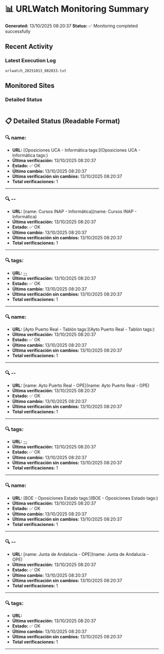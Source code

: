 # 📊 URLWatch Monitoring Summary

**Generated:** 13/10/2025 08:20:37
**Status:** ✅ Monitoring completed successfully

## Recent Activity

### Latest Execution Log
`urlwatch_20251013_082033.txt`

## Monitored Sites

### Detailed Status
```
```

## 📋 Detailed Status (Readable Format)

### 🔍 name:

- **URL:** [Oposiciones UCA - Informática	tags:](Oposiciones UCA - Informática	tags:)
- **Última verificación:** 13/10/2025 08:20:37
- **Estado:** ✅ OK
- **Último cambio:** 13/10/2025 08:20:37
- **Última verificación sin cambios:** 13/10/2025 08:20:37
- **Total verificaciones:** 1

---

### 🔍 --

- **URL:** [name: Cursos INAP - Informática](name: Cursos INAP - Informática)
- **Última verificación:** 13/10/2025 08:20:37
- **Estado:** ✅ OK
- **Último cambio:** 13/10/2025 08:20:37
- **Última verificación sin cambios:** 13/10/2025 08:20:37
- **Total verificaciones:** 1

---

### 🔍 tags:

- **URL:** [--](--)
- **Última verificación:** 13/10/2025 08:20:37
- **Estado:** ✅ OK
- **Último cambio:** 13/10/2025 08:20:37
- **Última verificación sin cambios:** 13/10/2025 08:20:37
- **Total verificaciones:** 1

---

### 🔍 name:

- **URL:** [Ayto Puerto Real - Tablón	tags:](Ayto Puerto Real - Tablón	tags:)
- **Última verificación:** 13/10/2025 08:20:37
- **Estado:** ✅ OK
- **Último cambio:** 13/10/2025 08:20:37
- **Última verificación sin cambios:** 13/10/2025 08:20:37
- **Total verificaciones:** 1

---

### 🔍 --

- **URL:** [name: Ayto Puerto Real - OPE](name: Ayto Puerto Real - OPE)
- **Última verificación:** 13/10/2025 08:20:37
- **Estado:** ✅ OK
- **Último cambio:** 13/10/2025 08:20:37
- **Última verificación sin cambios:** 13/10/2025 08:20:37
- **Total verificaciones:** 1

---

### 🔍 tags:

- **URL:** [--](--)
- **Última verificación:** 13/10/2025 08:20:37
- **Estado:** ✅ OK
- **Último cambio:** 13/10/2025 08:20:37
- **Última verificación sin cambios:** 13/10/2025 08:20:37
- **Total verificaciones:** 1

---

### 🔍 name:

- **URL:** [BOE - Oposiciones Estado	tags:](BOE - Oposiciones Estado	tags:)
- **Última verificación:** 13/10/2025 08:20:37
- **Estado:** ✅ OK
- **Último cambio:** 13/10/2025 08:20:37
- **Última verificación sin cambios:** 13/10/2025 08:20:37
- **Total verificaciones:** 1

---

### 🔍 --

- **URL:** [name: Junta de Andalucía - OPE](name: Junta de Andalucía - OPE)
- **Última verificación:** 13/10/2025 08:20:37
- **Estado:** ✅ OK
- **Último cambio:** 13/10/2025 08:20:37
- **Última verificación sin cambios:** 13/10/2025 08:20:37
- **Total verificaciones:** 1

---

### 🔍 tags:

- **URL:** []()
- **Última verificación:** 13/10/2025 08:20:37
- **Estado:** ✅ OK
- **Último cambio:** 13/10/2025 08:20:37
- **Última verificación sin cambios:** 13/10/2025 08:20:37
- **Total verificaciones:** 1

---

